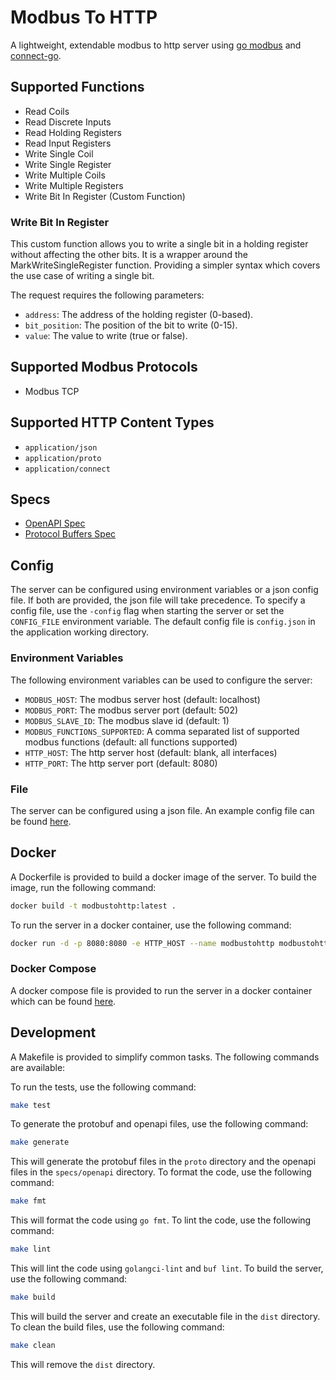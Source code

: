 # Modbus To HTTP

A lightweight, extendable modbus to http server using [go modbus](https://pkg.go.dev/github.com/goburrow/modbus) and 
[connect-go](https://pkg.go.dev/github.com/bufbuild/connect-go).

## Supported Functions

- Read Coils
- Read Discrete Inputs
- Read Holding Registers
- Read Input Registers
- Write Single Coil
- Write Single Register
- Write Multiple Coils
- Write Multiple Registers
- Write Bit In Register (Custom Function)

### Write Bit In Register
This custom function allows you to write a single bit in a holding register without affecting the other bits. 
It is a wrapper around the MarkWriteSingleRegister function. Providing a simpler syntax which covers the use case 
of writing a single bit.

The request requires the following parameters:
- `address`: The address of the holding register (0-based).
- `bit_position`: The position of the bit to write (0-15).
- `value`: The value to write (true or false).


## Supported Modbus Protocols

- Modbus TCP

## Supported HTTP Content Types

- `application/json`
- `application/proto`
- `application/connect`

## Specs

- [OpenAPI Spec](./specs/openapi)
- [Protocol Buffers Spec](./proto/modbustohttp/v1alpha1)

## Config

The server can be configured using environment variables or a json config file. If both are provided, the json file will
take precedence. To specify a config file, use the `-config` flag when starting the server or set the `CONFIG_FILE` 
environment variable. The default config file is `config.json` in the application working directory.

### Environment Variables

The following environment variables can be used to configure the server:
- `MODBUS_HOST`: The modbus server host (default: localhost)
- `MODBUS_PORT`: The modbus server port (default: 502)
- `MODBUS_SLAVE_ID`: The modbus slave id (default: 1)
- `MODBUS_FUNCTIONS_SUPPORTED`: A comma separated list of supported modbus functions (default: all functions supported)
- `HTTP_HOST`: The http server host (default: blank, all interfaces)
- `HTTP_PORT`: The http server port (default: 8080)

### File
The server can be configured using a json file. An example config file can be found [here](config.example.json).

## Docker

A Dockerfile is provided to build a docker image of the server. To build the image, run the following command:

```bash
docker build -t modbustohttp:latest .
```

To run the server in a docker container, use the following command:

```bash
docker run -d -p 8080:8080 -e HTTP_HOST --name modbustohttp modbustohttp:latest
```

### Docker Compose
A docker compose file is provided to run the server in a docker container which can be found [here](docker-compose.yaml).

## Development
A Makefile is provided to simplify common tasks. The following commands are available:

To run the tests, use the following command:

```bash
make test
```

To generate the protobuf and openapi files, use the following command:

```bash
make generate
```
This will generate the protobuf files in the `proto` directory and the openapi files in the `specs/openapi` directory.
To format the code, use the following command:

```bash
make fmt
``` 
This will format the code using `go fmt`.
To lint the code, use the following command:

```bash
make lint
```
This will lint the code using `golangci-lint` and `buf lint`.
To build the server, use the following command:

```bash
make build
```
This will build the server and create an executable file in the `dist` directory.
To clean the build files, use the following command:

```bash
make clean
```
This will remove the `dist` directory.